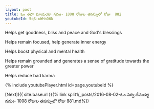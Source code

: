 ```yaml
---
layout: post
title: ఓం తపో మాయయా నమః- 1008 రోజుల తపస్సులో రోజు  882
youtubeId: 5qS-uWHnD6k
---
```

 
 
Helps get goodness, bliss and peace and God's blessings
 
Helps remain focused, help generate inner energy 
 
Helps boost physical and mental health 
 
Helps remain grounded and generates a sense of gratitude towards the greater power 
 
Helps reduce bad karma
 
 
 
 


{% include youtubePlayer.html id=page.youtubeId %}
 
[Next]({{ site.baseurl }}{% link  split1/_posts/2016-08-02-ఓం సర్వ దేవయ్య నమః- 1008 రోజుల తపస్సులో రోజు  881.md%})
 
